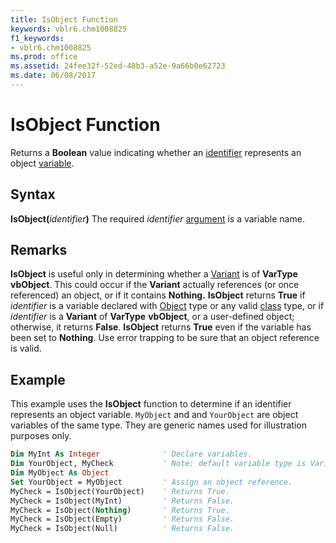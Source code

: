 ```yaml
---
title: IsObject Function
keywords: vblr6.chm1008825
f1_keywords:
- vblr6.chm1008825
ms.prod: office
ms.assetid: 24fee32f-52ed-48b3-a52e-9a66b0e62723
ms.date: 06/08/2017
---
```



# IsObject Function



Returns a  **Boolean** value indicating whether an [identifier](../../Glossary/vbe-glossary.md#identifier) represents an object [variable](../../Glossary/vbe-glossary.md#variable).

## Syntax

**IsObject(**_identifier_**)**
The required  _identifier_ [argument](../../Glossary/vbe-glossary.md#argument) is a variable name.

## Remarks

**IsObject** is useful only in determining whether a [Variant](../../Glossary/vbe-glossary.md#Variant) is of **VarType** **vbObject**. This could occur if the **Variant** actually references (or once referenced) an object, or if it contains **Nothing.**
 **IsObject** returns **True** if _identifier_ is a variable declared with [Object](../../Glossary/vbe-glossary.md#object) type or any valid [class](../../Glossary/vbe-glossary.md#class) type, or if _identifier_ is a **Variant** of **VarType** **vbObject**, or a user-defined object; otherwise, it returns **False**. **IsObject** returns **True** even if the variable has been set to **Nothing**.
Use error trapping to be sure that an object reference is valid.

## Example

This example uses the  **IsObject** function to determine if an identifier represents an object variable. `MyObject` and and `YourObject` are object variables of the same type. They are generic names used for illustration purposes only.


```vb
Dim MyInt As Integer              ' Declare variables.
Dim YourObject, MyCheck           ' Note: default variable type is Variant
Dim MyObject As Object
Set YourObject = MyObject         ' Assign an object reference.
MyCheck = IsObject(YourObject)    ' Returns True.
MyCheck = IsObject(MyInt)         ' Returns False.
MyCheck = IsObject(Nothing)       ' Returns True.
MyCheck = IsObject(Empty)         ' Returns False.
MyCheck = IsObject(Null)          ' Returns False.
```


